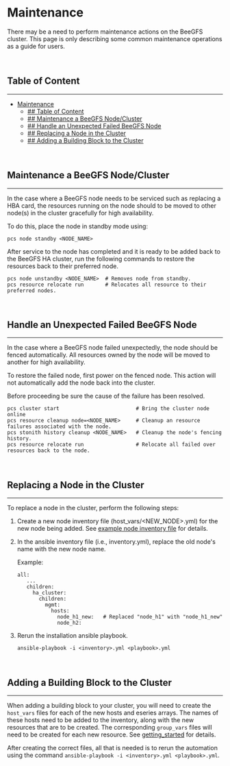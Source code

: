 # Maintenance
There may be a need to perform maintenance actions on the BeeGFS cluster. This page is only describing
some common maintenance operations as a guide for users.

<br>

## Table of Content
------------
- [Maintenance](#maintenance)
  - [## Table of Content](#-table-of-content)
  - [## Maintenance a BeeGFS Node/Cluster](#-maintenance-a-beegfs-nodecluster)
  - [## Handle an Unexpected Failed BeeGFS Node](#-handle-an-unexpected-failed-beegfs-node)
  - [## Replacing a Node in the Cluster](#-replacing-a-node-in-the-cluster)
  - [## Adding a Building Block to the Cluster](#-adding-a-building-block-to-the-cluster)

<br>

<a name="maintenance-a-beegfs-nodecluster"></a>
## Maintenance a BeeGFS Node/Cluster
------------
In the case where a BeeGFS node needs to be serviced such as replacing a HBA card, the resources running on the node
should to be moved to other node(s) in the cluster gracefully for high availability.

To do this, place the node in standby mode using:
    
    pcs node standby <NODE_NAME>


After service to the node has completed and it is ready to be added back to the BeeGFS HA cluster, run the
following commands to restore the resources back to their preferred node.

    pcs node unstandby <NODE_NAME>  # Removes node from standby.
    pcs resource relocate run       # Relocates all resource to their preferred nodes.

<br>

<a name="handle-an-unexpected-failed-beegfs-node"></a>
## Handle an Unexpected Failed BeeGFS Node
------------
In the case where a BeeGFS node failed unexpectedly, the node should be fenced automatically. All resources owned by the node will be moved to another for high availability.

To restore the failed node, first power on the fenced node. This action will not automatically add the node back into the cluster.

Before proceeding be sure the cause of the failure has been resolved.

    pcs cluster start                         # Bring the cluster node online
    pcs resource cleanup node=<NODE_NAME>     # Cleanup an resource failures associated with the node.
    pcs stonith history cleanup <NODE_NAME>   # Cleanup the node's fencing history.
    pcs resource relocate run                 # Relocate all failed over resources back to the node.

<br>

<a name="replacing-a-node-in-the-cluster"></a>
## Replacing a Node in the Cluster
------------
To replace a node in the cluster, perform the following steps:

1. Create a new node inventory file (host_vars/<NEW_NODE>.yml) for the new node being added. See [example node inventory file](getting_started.md#example-beegfs-ha-node-inventory-file) for details.

2. In the ansible inventory file (i.e., inventory.yml), replace the old node's name with the new node name.

   Example:
   ```
   all:
      ...
      children:
        ha_cluster:
          children:
            mgmt:
              hosts:
                node_h1_new:   # Replaced "node_h1" with "node_h1_new" 
                node_h2:
   ```

3. Rerun the installation ansible playbook.
   ```
   ansible-playbook -i <inventory>.yml <playbook>.yml
   ```

<br>

<a name="adding-a-building-block-to-the-cluster"></a>
## Adding a Building Block to the Cluster
------------

When adding a building block to your cluster, you will need to create the `host_vars` files for each of the new hosts and 
eseries arrays. The names of these hosts need to be added to the inventory, along with the new resources that are to be
created. The corresponding `group_vars` files will need to be created for each new resource. See [getting_started](getting_started.md) for details.

After creating the correct files, all that is needed is to rerun the automation using the command 
`ansible-playbook -i <inventory>.yml <playbook>.yml`.

<br>